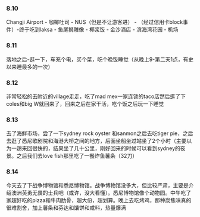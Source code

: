 ### 8.10

Changji Airport - 咖椰吐司 - NUS（但是不让游客进） - （经过信用卡block事件）-终于吃到laksa - 鱼尾狮雕像 - 椰浆饭 - 金沙酒店 - 滨海湾花园 - 机场

### 8.11

落地之后-逛一下，车充个电，买个菜，吃个晚饭睡觉（从晚上9-第二天1点，有史以来睡最多的一次）

### 8.12

非常轻松的去附近的village走走，吃了mad mex一家连锁的taco店然后逛了下coles和big W就回来了，回来之后在家干活，吃个饭之后玩一下睡觉

### 8.13

去了海鲜市场，尝了一下sydney rock oyster 和sanmon之后去吃tiger pie，之后去逛了悉尼歌剧院和海港大桥之间的地方，后面坐船坐过站坐了2个小时（主要以为一趟来回很快的，结果坐了几十公里，刚好回来的时候可以看到sydney的夜景。之后我们去love fish那里吃了一餐炸鱼薯条（32刀）

### 8.14

今天去了下战争博物馆和悉尼博物馆。战争博物馆没多大，但比较严肃，主要是介绍澳洲英勇无畏的士兵吧（或许，没大看懂）。悉尼博物馆像个动物园。中午吃了家超好吃的pizza和牛肉肋骨，超大份，超划算。晚上去吃烤鸡，那种炭焦味真的很难割舍，加上薯条和芬达和馕饼和咸料，热量爆满

